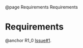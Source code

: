 @page Requirements Requirements

# Requirements

@anchor R1_0 [Issue#1](https://github.com/orgs/WSUCEG-7140/projects/2?pane=issue&itemId=28584224).
